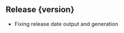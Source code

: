 ## Release {version}

- Fixing release date output and generation

<!-- Generated automatically by release-zesk.sh, beware editing! -->

